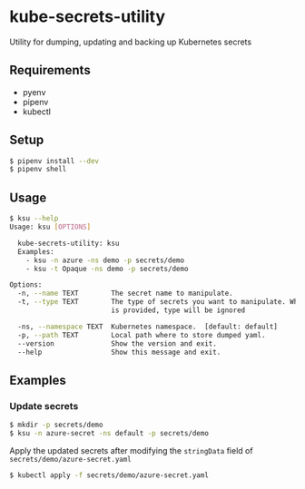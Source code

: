# kube-secrets-utility

Utility for dumping, updating and backing up Kubernetes secrets

## Requirements

- pyenv
- pipenv
- kubectl

## Setup

```sh
$ pipenv install --dev
$ pipenv shell
```

## Usage

```sh
$ ksu --help
Usage: ksu [OPTIONS]

  kube-secrets-utility: ksu
  Examples:
    - ksu -n azure -ns demo -p secrets/demo
    - ksu -t Opaque -ns demo -p secrets/demo

Options:
  -n, --name TEXT        The secret name to manipulate.
  -t, --type TEXT        The type of secrets you want to manipulate. When name
                         is provided, type will be ignored

  -ns, --namespace TEXT  Kubernetes namespace.  [default: default]
  -p, --path TEXT        Local path where to store dumped yaml.
  --version              Show the version and exit.
  --help                 Show this message and exit.
```

## Examples

### Update secrets

```sh
$ mkdir -p secrets/demo
$ ksu -n azure-secret -ns default -p secrets/demo
```

Apply the updated secrets after modifying the `stringData` field of `secrets/demo/azure-secret.yaml`

```sh
$ kubectl apply -f secrets/demo/azure-secret.yaml
```
